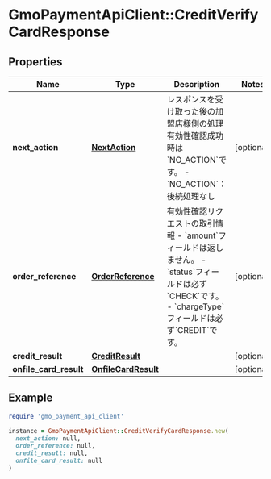 # GmoPaymentApiClient::CreditVerifyCardResponse

## Properties

| Name | Type | Description | Notes |
| ---- | ---- | ----------- | ----- |
| **next_action** | [**NextAction**](NextAction.md) | レスポンスを受け取った後の加盟店様側の処理   有効性確認成功時は&#x60;NO_ACTION&#x60;です。 - &#x60;NO_ACTION&#x60;：後続処理なし  | [optional] |
| **order_reference** | [**OrderReference**](OrderReference.md) | 有効性確認リクエストの取引情報     - &#x60;amount&#x60;フィールドは返しません。   - &#x60;status&#x60;フィールドは必ず&#x60;CHECK&#x60;です。     - &#x60;chargeType&#x60;フィールドは必ず&#x60;CREDIT&#x60;です。  | [optional] |
| **credit_result** | [**CreditResult**](CreditResult.md) |  | [optional] |
| **onfile_card_result** | [**OnfileCardResult**](OnfileCardResult.md) |  | [optional] |

## Example

```ruby
require 'gmo_payment_api_client'

instance = GmoPaymentApiClient::CreditVerifyCardResponse.new(
  next_action: null,
  order_reference: null,
  credit_result: null,
  onfile_card_result: null
)
```

